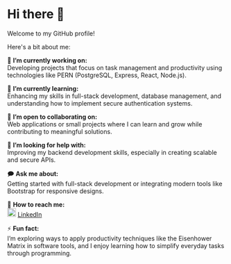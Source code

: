 # Hi there 👋  
Welcome to my GitHub profile!

Here's a bit about me:

🔧 **I’m currently working on:**  
Developing projects that focus on task management and productivity using technologies like PERN (PostgreSQL, Express, React, Node.js).

🌱 **I’m currently learning:**  
Enhancing my skills in full-stack development, database management, and understanding how to implement secure authentication systems.

💯 **I’m open to collaborating on:**  
Web applications or small projects where I can learn and grow while contributing to meaningful solutions.

🤔 **I’m looking for help with:**  
Improving my backend development skills, especially in creating scalable and secure APIs.

🗩️ **Ask me about:**  
Getting started with full-stack development or integrating modern tools like Bootstrap for responsive designs.

📨 **How to reach me:**  
<img src="https://upload.wikimedia.org/wikipedia/commons/c/ca/LinkedIn_logo_initials.png" alt="LinkedIn Logo" width="20" height="20"> [LinkedIn](https://linkedin.com/in/marcinplath)

⚡ **Fun fact:**  
I’m exploring ways to apply productivity techniques like the Eisenhower Matrix in software tools, and I enjoy learning how to simplify everyday tasks through programming.
